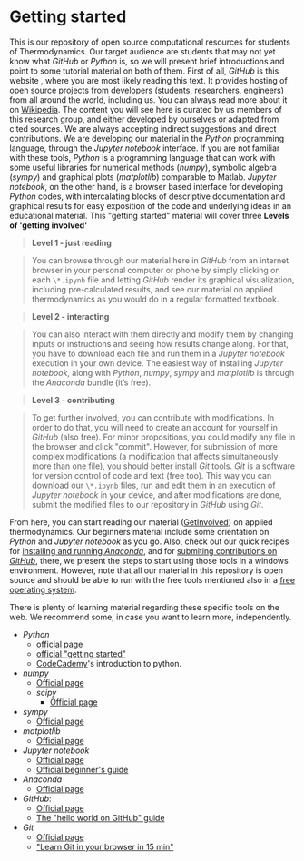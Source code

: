 # Getting started
This is our repository of open source computational resources for students of Thermodynamics. Our target audience are students that may not yet know what *GitHub* or *Python* is, so we will present brief introductions and point to some tutorial material on both of them.
First of all, *GitHub* is this website , where you are most likely reading this text. It provides hosting of open source projects from developers (students, researchers, engineers) from all around the world, including us. You can always read more about it on [Wikipedia](https://en.wikipedia.org/wiki/GitHub).
The content you will see here is curated by us members of this research group, and either developed by ourselves or adapted from cited sources. We are always accepting indirect suggestions and direct contributions.
We are developing our material in the *Python* programming language, through the *Jupyter notebook* interface. If you are not familiar with these tools, *Python* is a programming language that can work with some useful libraries for numerical methods (*numpy*), symbolic algebra (*sympy*) and graphical plots (*matplotlib*) comparable to Matlab. *Jupyter notebook*, on the other hand, is a browser based interface for developing *Python* codes, with intercalating blocks of descriptive documentation and graphical results for easy exposition of the code and underlying ideas in an educational material.
This "getting started" material will cover three **Levels of 'getting involved'**
> **Level 1 - just reading**

> You can browse through our material here in *GitHub* from an internet browser in your personal computer or phone by simply clicking on each `\*.ipynb` file and letting *GitHub* render its graphical visualization, including pre-calculated results, and see our material on applied thermodynamics as you would do in a regular formatted textbook.

> **Level 2 - interacting**

> You can also interact with them directly and modify them by changing inputs or instructions and seeing how results change along. For that, you have to download each file and run them in a *Jupyter notebook* execution in your own device. The easiest way of installing *Jupyter notebook*, along with *Python*, *numpy*, *sympy* and *matplotlib* is through the *Anaconda*  bundle (it’s free).

> **Level 3 - contributing**

> To get further involved, you can contribute with modifications. In order to do that, you will need to create an account for yourself in *GitHub* (also free). For minor propositions, you could modify any file in the browser and click "commit". However, for submission of more complex modifications (a modification that affects simultaneously more than one file), you should better install *Git* tools. *Git* is a software for version control of code and text (free too). This way you can download our `\*.ipynb` files, run and edit them in an execution of *Jupyter notebook* in your device, and after modifications are done, submit the modified files to our repository in *GitHub* using *Git*.

From here, you can start reading our material ([GetInvolved](https://github.com/iurisegtovich/PyTherm/tree/master/Get_involved/)) on applied thermodynamics. Our beginners material include some orientation on *Python* and *Jupyter notebook* as you go. Also, check out our quick recipes for [installing and running *Anaconda*](https://github.com/iurisegtovich/PyTherm/blob/master/Getting_started/Get_going_with_windows/1_Get_going_with_Jupyter_notebook.md), and for [submiting contributions on *GitHub*](https://github.com/iurisegtovich/PyTherm/blob/master/Getting_started/Get_going_with_windows/2_Get_going_with_GitHub.md), there, we present the steps to start using those tools in a windows environment. However, note that all our material in this repository is open source and should be able to run with the free tools mentioned also in a [free operating system](http://www.ubuntu.com/).

There is plenty of learning material regarding these specific tools on the web. We recommend some, in case you want to learn more, independently.

* *Python*
	* [official page](https://www.python.org/)
	* [official "getting started"](https://www.python.org/about/gettingstarted/)
	* [CodeCademy](https://www.codecademy.com/courses/introduction-to-python-6WeG3)'s introduction to python.
* *numpy*
	* [Official page](http://www.numpy.org/)
  * *scipy*
  	* [Official page](https://www.scipy.org/)  
* *sympy*
 	* [Official page](http://www.sympy.org/en/index.html)
* *matplotlib*
	* [Official page](http://matplotlib.org/)
* *Jupyter notebook*
	* [Official page](https://jupyter.org/)
	* [Official beginner's guide](https://jupyter-notebook-beginner-guide.readthedocs.io/en/latest/)
* *Anaconda*
	* [Official page](https://www.continuum.io)
* *GitHub*:
	* [Official page](https://github.com/)
	* [The "hello world on GitHub" guide](https://guides.github.com/activities/hello-world/)
* *Git*
	* [Official page](https://git-scm.com/)
	* ["Learn Git in your browser in 15 min"](http://try.github.io/)

